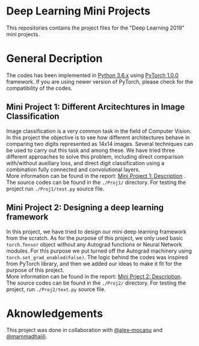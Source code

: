 # Deep Learning Mini Projects
This repositories contains the project files for the "Deep Learning 2019" mini projects.

# General Decription
The codes has been implemented in [Python 3.6.x](https://www.python.org/downloads/release/python-360/) using [PyTorch 1.0.0](https://pytorch.org/get-started/locally/) framework. If you are using newer version of PyTorch, please check for the compatibility of the codes.

## Mini Project 1: Different Arcitechtures in Image Classification
Image classification is a very common task in the field of Computer Vision. In this project the objective is to see how different architectures behave in comparing two digits represented as 14x14 images.
Several techniques can be used to carry out this task and among these. We have tried three different approaches to solve this problem, including direct comparison with/without auxiliary loss, and direct digit classification using a combination fully connected and convolutional layers.  
More information can be found in the report: [Mini Project 1: Description](https://github.com/rezaho/deep_learning_mini_projects/blob/master/Proj1/report.pdf) .  
The source codes can be found in the `./Proj1/` directory. For testing the project run `./Proj1/test.py` source file.

## Mini Project 2: Designing a deep learning framework
In this project, we have tried to design our mini deep learning framework from the scratch.
As for the purpose of this project, we only used basic `torch.Tensor` object without any Autograd functions or Neural Network modules. For this purpose we put turned off the Autograd machinery using `torch.set_grad_enabled(False)`.
The logic behind the codes was inspired from PyTorch library, and then we added our ideas to make it fit for the purpose of this project.  
More information can be found in the report: [Mini Prject 2: Description](https://github.com/rezaho/deep_learning_mini_projects/blob/master/Proj2/report.pdf).  
The source codes can be found in the `./Proj2/` directory. For testing the project, run `./Proj2/text.py` source file.


# Aknowledgements
This project was done in collaboration with [@alex-mocanu](https://github.com/alex-mocanu/) and [@mammadhajili](https://github.com/mammadhajili/).
